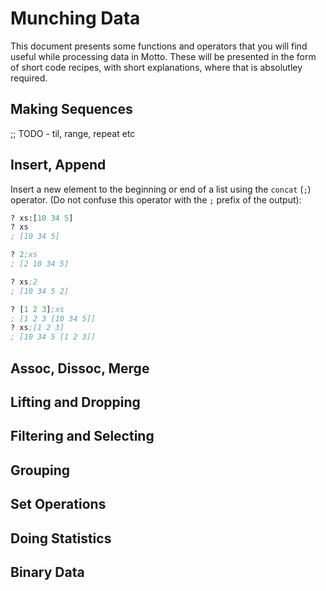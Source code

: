 # Munching Data

This document presents some functions and operators that you will find useful
while processing data in Motto. These will be presented in the form of short
code recipes, with short explanations, where that is absolutley required.

## Making Sequences

;; TODO - til, range, repeat etc

## Insert, Append

Insert a new element to the beginning or end of a list using the `concat` (`;`)
operator. (Do not confuse this operator with the `;` prefix of the output):

```lisp
? xs:[10 34 5]
? xs
; [10 34 5]

? 2;xs
; [2 10 34 5]

? xs;2
; [10 34 5 2]

? [1 2 3];xs
; [1 2 3 [10 34 5]]
? xs;[1 2 3]
; [10 34 5 [1 2 3]]
```

## Assoc, Dissoc, Merge

## Lifting and Dropping

## Filtering and Selecting

## Grouping

## Set Operations

## Doing Statistics

## Binary Data
